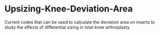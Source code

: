 # Upsizing-Knee-Deviation-Area
Current codes that can be used to calculate the deviation area on inserts to study the effects of differential sizing in total knee arthroplasty
